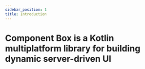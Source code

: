 ```yaml
---
sidebar_position: 1
title: Introduction
---
```


# Component Box is a Kotlin multiplatform library for building dynamic server-driven UI
